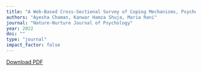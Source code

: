 ```yaml
---
title: "A Web-Based Cross-Sectional Survey of Coping Mechanisms, Psychological Symptoms, and Mental Health in Pakistan during the Covid-19 Outbreak"
authors: "Ayesha Chaman, Kanwar Hamza Shuja, Maria Rani"
journal: "Nature-Nurture Journal of Psychology"
year: 2022
doi: ""
type: "journal"
impact_factor: false
---
```


[Download PDF](/files/papers/2022-nature-nurture-coping.pdf)
